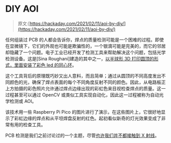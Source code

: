 # DIY AOI

> 原文:[https://hackaday.com/2021/02/11/aoi-by-diy/](https://hackaday.com/2021/02/11/aoi-by-diy/)

任何组装过 PCB 的人都会告诉你，焊点的质量检测可能是一个困难的过程。即使在显微镜下，它们的外观也可能是欺骗性的，一个银滴可能是完美的，而它的邻居却隐藏了一个问题。电子工业已经开发了检测工具来帮助解决这个问题，包括光学检测设备。这是[Sina Roughani]建造的其中之一，[以半球形 3D 打印圆顶的形式，里面安装了彩色 led 的同心环](https://hackaday.io/project/177186-diy-aoi-rgb-light)。

这个工具背后的原理既巧妙又出人意料，而且简单；通过从圆顶的不同高度发出不同颜色的光，确保了焊点表面的每个不同角度反射不同的颜色。因此，从电路板正上方拍摄的彩色照片允许通过焊点边缘出现的彩虹色来目视检查焊点的质量。这一过程甚至可以通过 OpenCV 或类似工具实现自动化，因此这一过程被称为自动光学检测或 AOI。

该技术用一些 Raspberry Pi Pico 的图片进行了演示，在这些图片上，它很好地显示了彩虹边缘的焊点和从平坦焊盘反射的红色。起初看似新奇的灯光效果变成了非常有用的检查工具。

PCB 检测是我们之前讨论过的一个主题，尽管[也许我们并不都接触到 X 射线](https://hackaday.com/2018/10/12/seeing-a-webcams-pcbs-in-a-whole-different-light/)。
